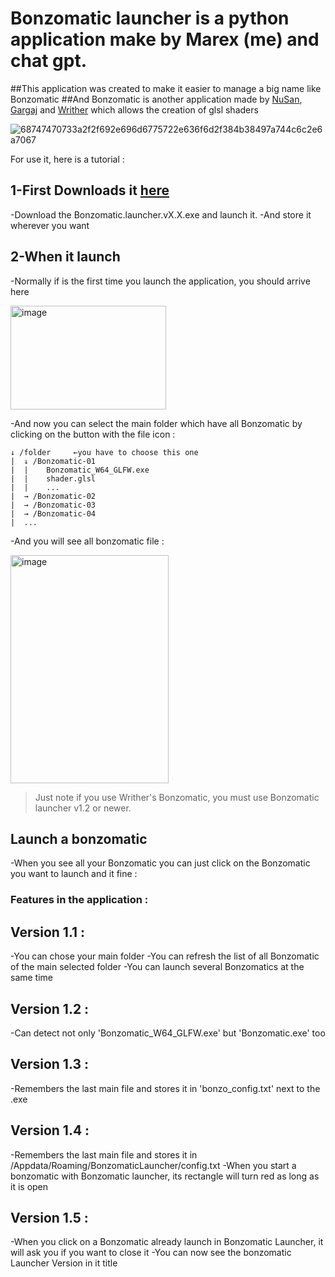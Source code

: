 # Bonzomatic launcher is a python application make by Marex (me) and chat gpt.

##This application was created to make it easier to manage a big name like Bonzomatic
  ##And Bonzomatic is another application made by [NuSan](https://github.com/TheNuSan/Bonzomatic), [Gargaj](https://github.com/Gargaj/Bonzomatic) and [Writher](https://github.com/wrightwriter/Bonzomatic-Compute) which allows the creation of glsl shaders

![68747470733a2f2f692e696d6775722e636f6d2f384b38497a744c6c2e6a7067](https://github.com/user-attachments/assets/8966bca1-a61a-4c61-8818-bc333f2b4ea0)

For use it, here is a tutorial :

## 1-First Downloads it [here](https://github.com/marexisme/Bonzomatic-launcher/releases)

 -Download the Bonzomatic.launcher.vX.X.exe and launch it.
 -And store it wherever you want

## 2-When it launch

  -Normally if is the first time you launch the application, you should arrive here
  
  <img width="249" height="166" alt="image" src="https://github.com/user-attachments/assets/ce215f34-5790-4c79-afda-f00af1d8d0b9" />

  -And now you can select the main folder which have all Bonzomatic by clicking on the button with the file icon : 
  
   ```
   ↓ /folder     ←you have to choose this one
   |  ↓ /Bonzomatic-01
   |  |    Bonzomatic_W64_GLFW.exe
   |  |    shader.glsl
   |  |    ...
   |  → /Bonzomatic-02
   |  → /Bonzomatic-03
   |  → /Bonzomatic-04
   |  ...
  ```
  -And you will see all bonzomatic file :

  <img width="253" height="365" alt="image" src="https://github.com/user-attachments/assets/166fa9e7-7873-48c5-a5bf-8630a3d01a45" />

  > Just note if you use Writher's Bonzomatic, you must use Bonzomatic launcher v1.2 or newer.

## Launch a bonzomatic

  -When you see all your Bonzomatic you can just click on the Bonzomatic you want to launch and it fine :


### Features in the application :
## Version 1.1 :
  
  -You can chose your main folder
  -You can refresh the list of all Bonzomatic of the main selected folder
  -You can launch several Bonzomatics at the same time
  

## Version 1.2 :

-Can detect not only 'Bonzomatic_W64_GLFW.exe' but 'Bonzomatic.exe' too


## Version 1.3 :

-Remembers the last main file and stores it in 'bonzo_config.txt' next to the .exe


## Version 1.4 :

-Remembers the last main file and stores it in /Appdata/Roaming/BonzomaticLauncher/config.txt
-When you start a bonzomatic with Bonzomatic launcher, its rectangle will turn red as long as it is open

## Version 1.5 :

-When you click on a Bonzomatic already launch in Bonzomatic Launcher, it will ask you if you want to close it
-You can now see the bonzomatic Launcher Version in it title
